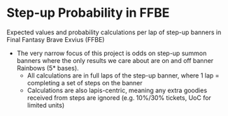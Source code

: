 # Step-up Probability in FFBE

Expected values and probability calculations per lap of step-up banners in Final Fantasy Brave Exvius (FFBE)

* The very narrow focus of this project is odds on step-up summon banners where the only results we care about are on and off banner Rainbows (5* bases).
    * All calculations are in full laps of the step-up banner, where 1 lap = completing a set of steps on the banner
    * Calculations are also lapis-centric, meaning any extra goodies received from steps are ignored (e.g. 10%/30% tickets, UoC for limited units)
